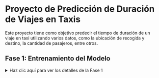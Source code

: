 # Proyecto de Predicción de Duración de Viajes en Taxis

Este proyecto tiene como objetivo predecir el tiempo de duración de un viaje en taxi utilizando varios datos, como la ubicación de recogida y destino, la cantidad de pasajeros, entre otros.

## Fase 1: Entrenamiento del Modelo

<details>
  <summary>Haz clic aquí para ver los detalles de la Fase 1</summary>
  
  En la **Fase 1**, el objetivo fue entrenar un modelo de **Machine Learning** para predecir la duración de un viaje en taxi, basado en diferentes características. Los pasos seguidos fueron los siguientes:

  ### Pasos realizados:

  1. **Descargar los datos desde Kaggle**:
     - Los datos fueron obtenidos desde la plataforma Kaggle, que contiene información sobre viajes de taxis, incluyendo la duración del viaje y las características del mismo (ubicación de recogida, destino, cantidad de pasajeros, etc.).
     - Se necesitó un API key de Kaggle para realizar la descarga de los archivos.

  2. **Subir los datos a Google Colab**:
     - Se subieron los archivos CSV a **Google Colab** para entrenar el modelo en la nube, aprovechando los recursos disponibles y facilitando la ejecución sin limitaciones locales.
   
  3. **Preprocesamiento de los datos**:
     - Se limpiaron los datos, se eliminaron los valores nulos y se realizaron las conversiones necesarias, como convertir las fechas en características que puedan ser procesadas por el modelo.

  4. **Entrenamiento del modelo**:
     - Se utilizó un modelo de **Random Forest Regressor** para predecir la duración del viaje.
     - El modelo fue entrenado utilizando las características disponibles (ubicación, cantidad de pasajeros, etc.).

  5. **Guardar el modelo entrenado**:
     - Una vez entrenado el modelo, se guardó utilizando **joblib** para poder usarlo en etapas posteriores de predicción.

  6. **Generación de predicciones**:
     - Se utilizaron los datos de prueba (test.csv) para generar las predicciones de duración de los viajes y se guardaron en un archivo **predictions.csv**.
  
  ### Código utilizado en Google Colab:

  ```python
  # Cargar librerías
  import pandas as pd
  from sklearn.ensemble import RandomForestRegressor
  import joblib

  # Cargar los datos de entrenamiento
  train_data = pd.read_csv("train.csv")

  # Preprocesamiento de los datos
  X = train_data.drop(columns=["trip_duration"])
  y = train_data["trip_duration"]

  # Entrenamiento del modelo
  model = RandomForestRegressor(n_estimators=100, random_state=42)
  model.fit(X, y)

  # Guardar el modelo entrenado
  joblib.dump(model, "taxi_model.joblib")

  # Cargar los datos de prueba
  test_data = pd.read_csv("test.csv")

  # Hacer


